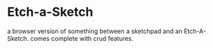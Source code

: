# Etch-a-Sketch

a browser version of something between a sketchpad and an Etch-A-Sketch. comes complete with crud features.
